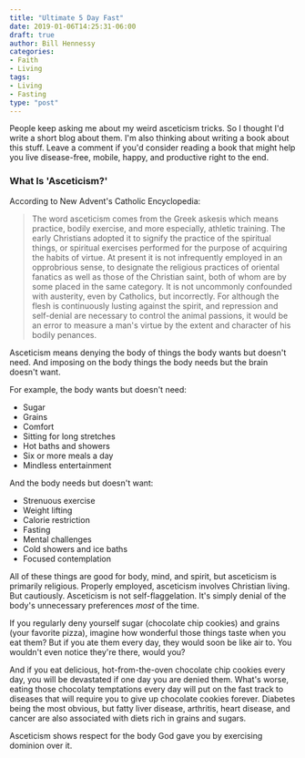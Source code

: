 ```yaml
---
title: "Ultimate 5 Day Fast"
date: 2019-01-06T14:25:31-06:00
draft: true
author: Bill Hennessy
categories: 
- Faith
- Living
tags:
- Living
- Fasting
type: "post"
---
```


People keep asking me about my weird asceticism tricks. So I thought I'd write a short blog about them. I'm also thinking about writing a book about this stuff. Leave a comment if you'd consider reading a book that might help you live disease-free, mobile, happy, and productive right to the end. 

### What Is 'Asceticism?'

According to New Advent's Catholic Encyclopedia:

> The word asceticism comes from the Greek askesis which means practice, bodily exercise, and more especially, athletic training. The early Christians adopted it to signify the practice of the spiritual things, or spiritual exercises performed for the purpose of acquiring the habits of virtue. At present it is not infrequently employed in an opprobrious sense, to designate the religious practices of oriental fanatics as well as those of the Christian saint, both of whom are by some placed in the same category. It is not uncommonly confounded with austerity, even by Catholics, but incorrectly. For although the flesh is continuously lusting against the spirit, and repression and self-denial are necessary to control the animal passions, it would be an error to measure a man's virtue by the extent and character of his bodily penances. 

Asceticism means denying the body of things the body wants but doesn't need. And imposing on the body things the body needs but the brain doesn't want. 

For example, the body wants but doesn't need:

- Sugar
- Grains
- Comfort
- Sitting for long stretches
- Hot baths and showers
- Six or more meals a day
- Mindless entertainment

And the body needs but doesn't want:

- Strenuous exercise
- Weight lifting
- Calorie restriction
- Fasting 
- Mental challenges
- Cold showers and ice baths
- Focused contemplation

All of these things are good for body, mind, and spirit, but asceticism is primarily religious. Properly employed, asceticism involves Christian living. But cautiously. Asceticism is not self-flaggelation. It's simply denial of the body's unnecessary preferences *most* of the time. 

If you regularly deny yourself sugar (chocolate chip cookies) and grains (your favorite pizza), imagine how wonderful those things taste when you eat them? But if you ate them every day, they would soon be like air to. You wouldn't even notice they're there, would you?

And if you eat delicious, hot-from-the-oven chocolate chip cookies every day, you will be devastated if one day you are denied them. What's worse, eating those chocolaty temptations every day will put on the fast track to diseases that will require you to give up chocolate cookies forever. Diabetes being the most obvious, but fatty liver disease, arthritis, heart disease, and cancer are also associated with diets rich in grains and sugars. 

Asceticism shows respect for the body God gave you by exercising dominion over it. 

###